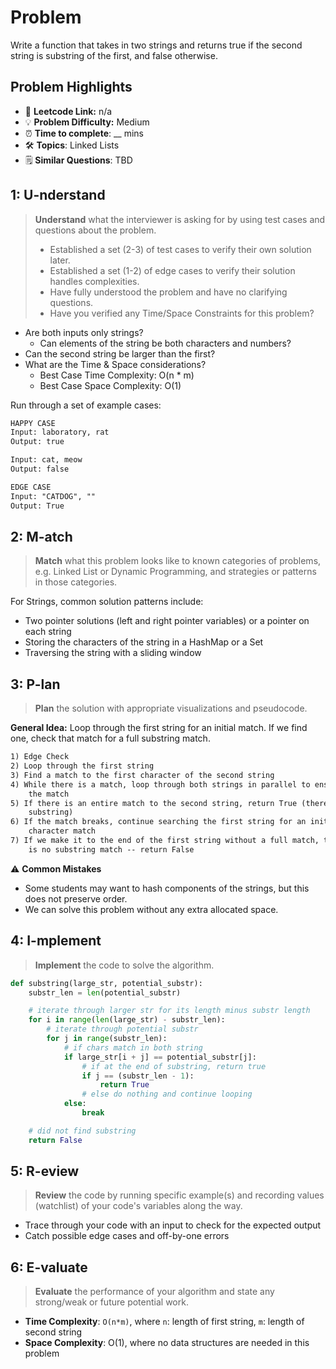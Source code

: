 # Problem

Write a function that takes in two strings and returns true if the second string is substring of the first, and false otherwise.

## Problem Highlights

* 🔗 **Leetcode Link:** n/a
* 💡 **Problem Difficulty:** Medium
* ⏰ **Time to complete**: __ mins
* 🛠️ **Topics**: Linked Lists
* 🗒️ **Similar Questions**: TBD
    
## 1: U-nderstand
 
> **Understand** what the interviewer is asking for by using test cases and questions about the problem.
> 
> - Established a set (2-3) of test cases to verify their own solution later.
> - Established a set (1-2) of edge cases to verify their solution handles complexities.
> - Have fully understood the problem and have no clarifying questions.
> - Have you verified any Time/Space Constraints for this problem?

- Are both inputs only strings?
  - Can elements of the string be both characters and numbers?
- Can the second string be larger than the first?
- What are the Time & Space considerations?
  - Best Case Time Complexity: O(n * m)
  - Best Case Space Complexity: O(1)


Run through a set of example cases:

```markdown
HAPPY CASE
Input: laboratory, rat
Output: true

Input: cat, meow
Output: false

EDGE CASE
Input: "CATDOG", ""
Output: True
```   
    
## 2: M-atch

> **Match** what this problem looks like to known categories of problems, e.g. Linked List or Dynamic Programming, and strategies or patterns in those categories.

For Strings, common solution patterns include:

- Two pointer solutions (left and right pointer variables) or a pointer on each string
- Storing the characters of the string in a HashMap or a Set
- Traversing the string with a sliding window

## 3: P-lan

> **Plan** the solution with appropriate visualizations and pseudocode.

**General Idea:** Loop through the first string for an initial match. If we find one, check that match for a full substring match.

```markdown
1) Edge Check
2) Loop through the first string
3) Find a match to the first character of the second string
4) While there is a match, loop through both strings in parallel to ensure 
    the match
5) If there is an entire match to the second string, return True (there is a 
    substring)
6) If the match breaks, continue searching the first string for an initial 
    character match
7) If we make it to the end of the first string without a full match, there 
    is no substring match -- return False 
```

⚠️ **Common Mistakes**

* Some students may want to hash components of the strings, but this does not preserve order.
* We can solve this problem without any extra allocated space.

## 4: I-mplement

> **Implement** the code to solve the algorithm.

```python
def substring(large_str, potential_substr):
    substr_len = len(potential_substr)

    # iterate through larger str for its length minus substr length
    for i in range(len(large_str) - substr_len):
        # iterate through potential substr  
        for j in range(substr_len):
            # if chars match in both string
            if large_str[i + j] == potential_substr[j]: 
                # if at the end of substring, return true
                if j == (substr_len - 1):
                    return True
                # else do nothing and continue looping
            else:
                break

    # did not find substring
    return False
```
    
## 5: R-eview

> **Review** the code by running specific example(s) and recording values (watchlist) of your code's variables along the way.

- Trace through your code with an input to check for the expected output
- Catch possible edge cases and off-by-one errors

## 6: E-valuate

> **Evaluate** the performance of your algorithm and state any strong/weak or future potential work.
    
* **Time Complexity**: `O(n*m)`, where `n`: length of first string, `m`: length of second string
* **Space Complexity**: O(1), where no data structures are needed in this problem